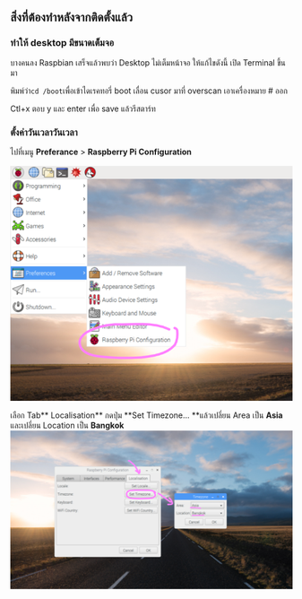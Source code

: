 ## สิ่งที่ต้องทำหลังจากติดตั้งแล้ว

### ทำให้ desktop มีขนาดเต็มจอ

บางคนลง Raspbian เสร็จแล้วพบว่า Desktop ไม่เต็มหน้าจอ ให้แก้ไขดังนี้ เปิด Terminal ขึ้นมา

พิมพ์ว่า`cd /boot`เพื่อเข้าไดเรคทอรี่ boot เลื่อน cusor มาที่ overscan เอาเครื่องหมาย \# ออก

Ctl+x ตอบ y และ enter เพื่อ save แล้วรีสตาร์ท

### ตั้งค่าวันเวลาวันเวลา

ไปที่เมนู **Preferance** &gt; **Raspberry Pi Configuration**

![](/assets/raspberrypiconfig.png)

เลือก Tab** Localisation** กดปุ่ม **Set Timezone... **แล้วเปลี่ยน Area เป็น **Asia** และเปลี่ยน Location เป็น **Bangkok**![](/assets/changetimezone.png)





